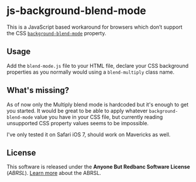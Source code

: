 # js-background-blend-mode

This is a JavaScript based workaround for browsers which don’t support the CSS [`background-blend-mode`](http://css-tricks.com/basics-css-blend-modes/) property. 


## Usage

Add the `blend-mode.js` file to your HTML file, declare your CSS background properties as you normally would using a `blend-multiply` class name. 


## What's missing?

As of now only the Multiply blend mode is hardcoded but it's enough to get you started. It would be great to be able to apply whatever `background-blend-mode` value you have in your CSS file, but currently reading unsupported CSS property values seems to be impossible. 

I've only tested it on Safari iOS 7, should work on Mavericks as well.


## License

This software is released under the **Anyone But Redbanc Software License** (*ABRSL*). [Learn more](LICENSE.md) about the ABRSL.
